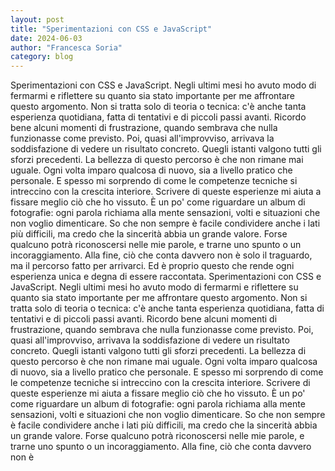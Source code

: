 ```yaml
---
layout: post
title: "Sperimentazioni con CSS e JavaScript"
date: 2024-06-03
author: "Francesca Soria"
category: blog
---
```


Sperimentazioni con CSS e JavaScript. Negli ultimi mesi ho avuto modo di fermarmi e riflettere su quanto sia stato importante per me affrontare questo argomento. Non si tratta solo di teoria o tecnica: c'è anche tanta esperienza quotidiana, fatta di tentativi e di piccoli passi avanti. Ricordo bene alcuni momenti di frustrazione, quando sembrava che nulla funzionasse come previsto. Poi, quasi all'improvviso, arrivava la soddisfazione di vedere un risultato concreto. Quegli istanti valgono tutti gli sforzi precedenti. La bellezza di questo percorso è che non rimane mai uguale. Ogni volta imparo qualcosa di nuovo, sia a livello pratico che personale. E spesso mi sorprendo di come le competenze tecniche si intreccino con la crescita interiore. Scrivere di queste esperienze mi aiuta a fissare meglio ciò che ho vissuto. È un po' come riguardare un album di fotografie: ogni parola richiama alla mente sensazioni, volti e situazioni che non voglio dimenticare. So che non sempre è facile condividere anche i lati più difficili, ma credo che la sincerità abbia un grande valore. Forse qualcuno potrà riconoscersi nelle mie parole, e trarne uno spunto o un incoraggiamento. Alla fine, ciò che conta davvero non è solo il traguardo, ma il percorso fatto per arrivarci. Ed è proprio questo che rende ogni esperienza unica e degna di essere raccontata. Sperimentazioni con CSS e JavaScript. Negli ultimi mesi ho avuto modo di fermarmi e riflettere su quanto sia stato importante per me affrontare questo argomento. Non si tratta solo di teoria o tecnica: c'è anche tanta esperienza quotidiana, fatta di tentativi e di piccoli passi avanti. Ricordo bene alcuni momenti di frustrazione, quando sembrava che nulla funzionasse come previsto. Poi, quasi all'improvviso, arrivava la soddisfazione di vedere un risultato concreto. Quegli istanti valgono tutti gli sforzi precedenti. La bellezza di questo percorso è che non rimane mai uguale. Ogni volta imparo qualcosa di nuovo, sia a livello pratico che personale. E spesso mi sorprendo di come le competenze tecniche si intreccino con la crescita interiore. Scrivere di queste esperienze mi aiuta a fissare meglio ciò che ho vissuto. È un po' come riguardare un album di fotografie: ogni parola richiama alla mente sensazioni, volti e situazioni che non voglio dimenticare. So che non sempre è facile condividere anche i lati più difficili, ma credo che la sincerità abbia un grande valore. Forse qualcuno potrà riconoscersi nelle mie parole, e trarne uno spunto o un incoraggiamento. Alla fine, ciò che conta davvero non è
